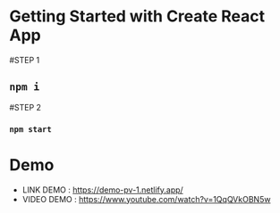
# Getting Started with Create React App

#STEP 1 
## `npm i`
#STEP 2 
### `npm start`

# Demo

+ LINK DEMO : https://demo-pv-1.netlify.app/
+ VIDEO DEMO : https://www.youtube.com/watch?v=1QqQVkOBN5w
